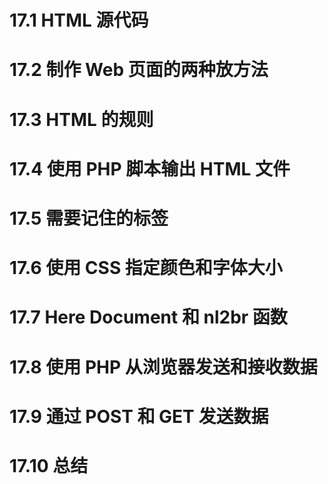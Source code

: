 
# 17.1 HTML 源代码

# 17.2 制作 Web 页面的两种放方法

# 17.3 HTML 的规则

# 17.4 使用 PHP 脚本输出 HTML 文件

# 17.5 需要记住的标签

# 17.6 使用 CSS 指定颜色和字体大小

# 17.7 Here Document 和 nl2br 函数

# 17.8 使用 PHP 从浏览器发送和接收数据

# 17.9 通过 POST 和 GET 发送数据

# 17.10 总结
